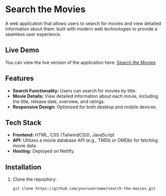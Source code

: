 # Search the Movies

A web application that allows users to search for movies and view detailed information about them: built with modern web technologies to provide a seamless user experience.

## Live Demo

You can view the live version of the application here: [Search the Movies](https://searchthemovies.netlify.app/)

## Features

- **Search Functionality:** Users can search for movies by title.
- **Movie Details:** View detailed information about each movie, including the title, release date, overview, and ratings.
- **Responsive Design:** Optimized for both desktop and mobile devices.

## Tech Stack

- **Frontend:** HTML, CSS (TailwindCSS), JavaScript
- **API:** Utilizes a movie database API (e.g., TMDb or OMDb) for fetching movie data.
- **Hosting:** Deployed on Netlify.

## Installation

1. Clone the repository:
   ```bash
   git clone https://github.com/yourusername/search-the-movies.git


